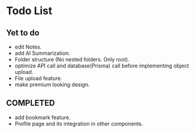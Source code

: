 # Todo List

## Yet to do

- edit Notes.
- add AI Summarization.
- Folder structure (No nested folders. Only root).
- optimize API call and database(Prisma) call before implementing object upload.
- File upload feature.
- make premium looking design.

## COMPLETED

- add bookmark feature.
- Profile page and its integration in other components.
